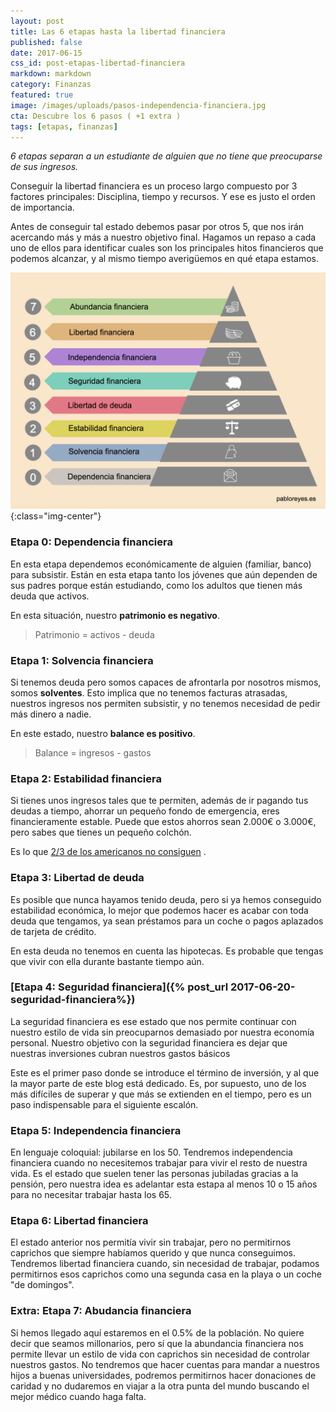 ```yaml
---
layout: post
title: Las 6 etapas hasta la libertad financiera
published: false
date: 2017-06-15
css_id: post-etapas-libertad-financiera
markdown: markdown
category: Finanzas
featured: true
image: /images/uploads/pasos-independencia-financiera.jpg
cta: Descubre los 6 pasos ( +1 extra )
tags: [etapas, finanzas]
---
```

*6 etapas separan a un estudiante de alguien que no tiene que preocuparse de sus ingresos.*

Conseguir la libertad financiera es un proceso largo compuesto por 3 factores principales: Disciplina, tiempo y recursos. Y ese es justo el orden de importancia.

Antes de conseguir tal estado debemos pasar por otros 5, que nos irán acercando más y más a nuestro objetivo final. Hagamos un repaso a cada uno de ellos para identificar cuales son los principales hitos financieros que podemos alcanzar, y al mismo tiempo averigüemos en qué etapa estamos.
<!--more-->

![Escalas para la libertad financiera](/images/uploads/etapas-libertad-financiera.png){:class="img-center"}
### Etapa 0: Dependencia financiera
En esta etapa dependemos económicamente de alguien (familiar, banco) para subsistir. Están en esta etapa tanto los jóvenes que aún dependen de sus padres porque están estudiando, como los adultos que tienen más deuda que activos.

En esta situación, nuestro **patrimonio es negativo**.
> Patrimonio = activos - deuda


### Etapa 1: Solvencia financiera
Si tenemos deuda pero somos capaces de afrontarla por nosotros mismos, somos **solventes**. Esto implica que no tenemos facturas atrasadas, nuestros ingresos nos permiten subsistir, y no tenemos necesidad de pedir más dinero a nadie.

En este estado, nuestro **balance es positivo**.
> Balance = ingresos - gastos

### Etapa 2: Estabilidad financiera
Si tienes unos ingresos tales que te permiten, además de ir pagando tus deudas a tiempo, ahorrar un pequeño fondo de emergencia, eres financieramente estable. Puede que estos ahorros sean 2.000€ o 3.000€, pero sabes que tienes un pequeño colchón.

Es lo que [2/3 de los americanos no consiguen](http://www.businessinsider.com/two-thirds-of-americans-cant-afford-a-500-emergency-2016-1) .

### Etapa 3: Libertad de deuda
Es posible que nunca hayamos tenido deuda, pero si ya hemos conseguido estabilidad económica, lo mejor que podemos hacer es acabar con toda deuda que tengamos, ya sean préstamos para un coche o pagos aplazados de tarjeta de crédito.

En esta deuda no tenemos en cuenta las hipotecas. Es probable que tengas que vivir con ella durante bastante tiempo aún.

### [Etapa 4: Seguridad financiera]({% post_url 2017-06-20-seguridad-financiera%})
La seguridad financiera es ese estado que nos permite continuar con nuestro estilo de vida sin preocuparnos demasiado por nuestra economía personal. Nuestro objetivo con la seguridad financiera es dejar que nuestras inversiones cubran nuestros gastos básicos

Este es el primer paso donde se introduce el término de inversión, y al que la mayor parte de este blog está dedicado. Es, por supuesto, uno de los más difíciles de superar y que más se extienden en el tiempo, pero es un paso indispensable para el siguiente escalón.

### Etapa 5: Independencia financiera
En lenguaje coloquial: jubilarse en los 50. Tendremos independencia financiera cuando no necesitemos trabajar para vivir el resto de nuestra vida. Es el estado que suelen tener las personas jubiladas gracias a la pensión, pero nuestra idea es adelantar esta estapa al menos 10 o 15 años para no necesitar trabajar hasta los 65.

### Etapa 6: Libertad financiera
El estado anterior nos permitía vivir sin trabajar, pero no permitirnos caprichos que siempre habíamos querido y que nunca conseguimos. Tendremos libertad financiera cuando, sin necesidad de trabajar, podamos permitirnos esos caprichos como una segunda casa en la playa o un coche "de domingos".

### Extra: Etapa 7: Abudancia financiera
Si hemos llegado aquí estaremos en el 0.5% de la población. No quiere decir que seamos millonarios, pero sí que la abundancia financiera nos permite llevar un estilo de vida con caprichos sin necesidad de controlar nuestros gastos. No tendremos que hacer cuentas para mandar a nuestros hijos a buenas universidades, podremos permitirnos hacer donaciones de caridad y no dudaremos en viajar a la otra punta del mundo buscando el mejor médico cuando haga falta.